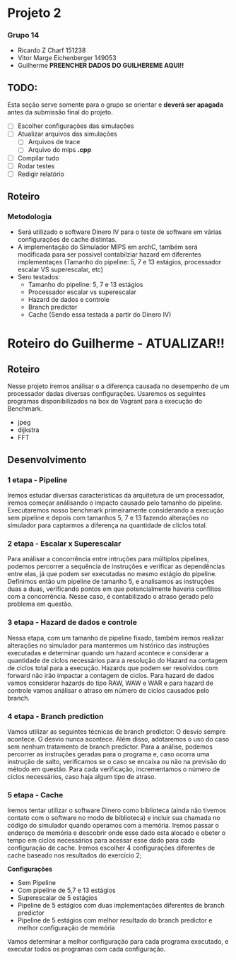 # Projeto 2
### Grupo 14
- Ricardo Z Charf 151238
- Vitor Marge Eichenberger 149053
- Guilherme **PREENCHER DADOS DO GUILHEREME AQUI!!**

## TODO:
Esta seção serve somente para o grupo se orientar e **deverá ser apagada** antes da submissão final do projeto.

- [ ] Escolher configurações das simulações
- [ ] Atualizar arquivos das simulações
	- [ ] Arquivos de trace
	- [ ] Arquivo do mips **.cpp**
- [ ] Compilar tudo
- [ ] Rodar testes
- [ ] Redigir relatório

## Roteiro

### Metodologia

- Será utilizado o software Dinero IV para o teste de software em várias configurações de cache distintas.
- A implementação do Simulador MIPS em archC, também será modificada para ser possível contabilziar hazard em diferentes implementaçes (Tamanho do pipeline: 5, 7 e 13 estágios, processador escalar VS superescalar, etc)
- Sero testados:
  - Tamanho do pipeline: 5, 7 e 13 estágios
  - Processador escalar vs superescalar
  - Hazard de dados e controle
  - Branch predictor
  - Cache (Sendo essa testada a partir do Dinero IV)



# Roteiro do Guilherme - **ATUALIZAR!!**

## Roteiro

Nesse projeto iremos análisar o a diferença causada no desempenho de um processador dadas diversas configurações.
Usaremos os seguintes programas disponibilizados na box do Vagrant para a execução do Benchmark.
* jpeg
* dijkstra
* FFT


## Desenvolvimento

### 1 etapa - Pipeline

Iremos estudar diversas características da arquitetura de um processador, iremos começar análisando o impacto causado pelo tamanho do pipeline. Executaremos nosso benchmark primeiramente considerando a execução sem pipeline e depois com tamanhos 5, 7 e 13 fazendo alterações no simulador para captarmos a diferença na quantidade de cliclos total.


### 2 etapa - Escalar x Superescalar

Para análisar a concorrência entre intruções para múltiplos pipelines, podemos percorrer a sequência de instruções e verificar as dependências entre elas, já que podem ser executadas no mesmo estágio do pipeline.
Definimos então um pipeline de tamanho 5, e analisamos as instruções duas a duas, verificando pontos em que potencialmente haveria conflitos com a concorrência. Nesse caso, é contabilizado o atraso gerado pelo problema em questão.


### 3 etapa - Hazard de dados e controle

Nessa etapa, com um tamanho de pipeline fixado, também iremos realizar alterações no simulador para mantermos um histórico das instruções executadas e determinar quando um hazard acontece e considerar a quantidade de ciclos necessários para a resolução do Hazard na contagem de ciclos total para a execução.
Hazards que podem ser resolvidos com forward não irão impactar a contagem de ciclos. Para hazard de dados vamos considerar hazards do tipo RAW, WAW e WAR e para hazard de controle vamos análisar o atraso em número de ciclos causados pelo branch.


### 4 etapa - Branch prediction

Vamos utilizar as seguintes técnicas de branch predictor:
O desvio sempre acontece.
O desvio nunca acontece.
Além disso, adotaremos o uso do caso sem nenhum tratamento de branch predictor.
Para a análise, podemos percorrer as instruções geradas para o programa e, caso ocorra uma instrução de salto, verificamos se o caso se encaixa ou não na previsão do método em questão. Para cada verificação, incrementamos o número de ciclos necessários, caso haja algum tipo de atraso.


### 5 etapa - Cache

Iremos tentar utilizar o software Dinero como biblioteca (ainda não tivemos contato com o software no modo de biblioteca) e incluir sua chamada no código do simulador quando operamos com a memória. Iremos passar o endereço de memória e descobrir onde esse dado esta alocado e obeter o tempo em ciclos necessários para acessar esse dado para cada configuração de cache.
Iremos escolher 4 configurações diferentes de cache baseado nos resultados do exercício 2;

**Configurações**
* Sem Pipeline
* Com pipeline de 5,7 e 13 estágios
* Superescalar de 5 estágios
* Pipeline de 5 estágios com duas implementações diferentes de branch predictor
* Pipeline de 5 estágios com melhor resultado do branch predictor e melhor configuração de memória

Vamos determinar a melhor configuração para cada programa executado, e executar todos os programas com cada configuração.
